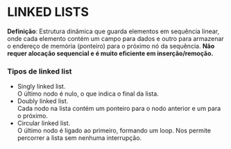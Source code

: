 # LINKED LISTS

**Definição**: Estrutura dinâmica que guarda elementos em sequência linear, onde cada elemento contém um campo para dados e outro para armazenar o endereço de memória (ponteiro) para o próximo nó da sequência. **Não requer alocação sequencial e é muito eficiente em inserção/remoção.**       

### Tipos de linked list

- Singly linked list.    
        O último nodo é nulo, o que indica o final da lista.
- Doubly linked list.     
        Cada nodo na lista contém um ponteiro para o nodo anterior e um para o próximo.
- Circular linked list.      
        O último nodo é ligado ao primeiro, formando um loop. Nos permite percorrer a lista sem nenhuma interrupção.      

